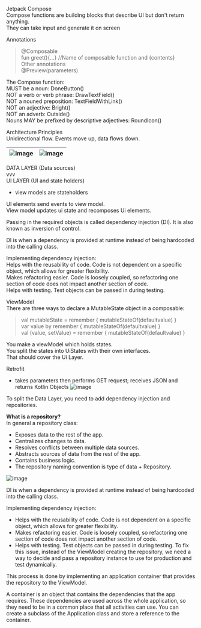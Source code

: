 <!--
Android app development
  Java vs Kotlin
  Kotlin preferred
Android DX
  Android Studio vs Intellj
  Android Studio preferred
UI development
  XML vs Compose
  Compose preferred
-->

Jetpack Compose  
  Compose functions are building blocks that describe UI but don't return anything.  
  They can take input and generate it on screen  

Annotations  
> @Composable  
>     fun greet(){...} //Name of composable function and {contents}  
Other annotations  
> @Preview(parameters)  

The Compose function:  
MUST be a noun: DoneButton()  
NOT a verb or verb phrase: DrawTextField()  
NOT a nouned preposition: TextFieldWithLink()  
NOT an adjective: Bright()  
NOT an adverb: Outside()  
Nouns MAY be prefixed by descriptive adjectives: RoundIcon()  

Architecture Principles  
Unidirectional flow. Events move up, data flows down.  

|![image](https://github.com/lsrprntr/android-kotlin-projects-practice/assets/39038103/b86ce376-fc66-4185-847c-0d14bb8f5dd0)|![image](https://github.com/lsrprntr/android-kotlin-projects-practice/assets/39038103/88b7fae6-5c49-4724-bc89-ded4d4eafa06)|
|---|---|

DATA LAYER (Data sources)  
vvv  
UI LAYER (UI and state holders)  
- view models are stateholders  

UI elements send events to view model.  
View model updates ui state and recomposes Ui elements.  

Passing in the required objects is called dependency injection (DI). It is also known as inversion of control.  

DI is when a dependency is provided at runtime instead of being hardcoded into the calling class.  

Implementing dependency injection:  
    Helps with the reusability of code. Code is not dependent on a specific object, which allows for greater flexibility.  
    Makes refactoring easier. Code is loosely coupled, so refactoring one section of code does not impact another section of code.  
    Helps with testing. Test objects can be passed in during testing.  

ViewModel  
There are three ways to declare a MutableState object in a composable:  
> val mutableState = remember { mutableStateOf(defaultvalue) }  
> var value by remember { mutableStateOf(defaultvalue) }  
> val (value, setValue) = remember { mutableStateOf(defaultvalue) }


You make a viewModel which holds states.  
You split the states into UiStates with their own interfaces.  
That should cover the Ui Layer.  

Retrofit  
- takes parameters then performs GET request; receives JSON and returns Kotlin Objects
![image](https://github.com/lsrprntr/android-kotlin-projects-practice/assets/39038103/45603eec-40a6-4148-ad82-786f624c6d8a)



To split the Data Layer, you need to add dependency injection and repositories.  

**What is a repository?**  
In general a repository class:  
- Exposes data to the rest of the app.  
- Centralizes changes to data.  
- Resolves conflicts between multiple data sources.  
- Abstracts sources of data from the rest of the app.  
- Contains business logic.  
- The repository naming convention is type of data + Repository.

![image](https://github.com/lsrprntr/android-kotlin-projects-practice/assets/39038103/2f2b5b13-ea57-47c9-90b5-4cfb2684e330)


DI is when a dependency is provided at runtime instead of being hardcoded into the calling class.  

Implementing dependency injection:  
- Helps with the reusability of code. Code is not dependent on a specific object, which allows for greater flexibility.
- Makes refactoring easier. Code is loosely coupled, so refactoring one section of code does not impact another section of code.
- Helps with testing. Test objects can be passed in during testing.
To fix this issue, instead of the ViewModel creating the repository, we need a way to decide and pass a repository instance to use for production and test dynamically.

This process is done by implementing an application container that provides the repository to the ViewModel.  

A container is an object that contains the dependencies that the app requires. These dependencies are used across the whole application, so they need to be in a common place that all activities can use. You can create a subclass of the Application class and store a reference to the container.  


